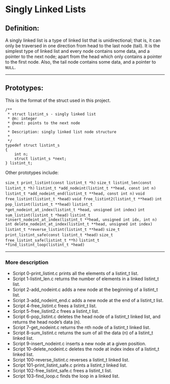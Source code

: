# Singly Linked Lists

## Definition:
A singly linked list is a type of linked list that is unidirectional; that is, it can only be traversed in one direction from head to the last node (tail).
It is the simplest type of linked list and every node contains some data, and a pointer to the next node; apart from the head which only contains a pointer to the first node.
Also, the tail node contains some data, and a pointer to `NULL`.

---

## Prototypes:

This is the format of the struct used in this project.
```
/**
 * struct listint_s - singly linked list
 * @n: integer
 * @next: points to the next node
 *
 * Description: singly linked list node structure
 *
 */
typedef struct listint_s
{
    int n;
    struct listint_s *next;
} listint_t;
```

Other prototypes include:

`size_t print_listint(const listint_t *h)`
`size_t listint_len(const listint_t *h)`
`listint_t *add_nodeint(listint_t **head, const int n)`
`listint_t *add_nodeint_end(listint_t **head, const int n)`
`void free_listint(listint_t *head)`
`void free_listint2(listint_t **head)`
`int pop_listint(listint_t **head)`
`listint_t *get_nodeint_at_index(listint_t *head, unsigned int index)`
`int sum_listint(listint_t *head)`
`listint_t *insert_nodeint_at_index(listint_t **head, unsigned int idx, int n)`
`int delete_nodeint_at_index(listint_t **head, unsigned int index)`
`listint_t *reverse_listint(listint_t **head)`
`size_t print_listint_safe(const listint_t *head)`
`size_t free_listint_safe(listint_t **h)`
`listint_t *find_listint_loop(listint_t *head)`

---

### More description

* Script 0-print_listint.c  prints all the elements of a listint_t list.
* Script 1-listint_len.c returns the number of elements in a linked listint_t list.
* Script 2-add_nodeint.c adds a new node at the beginning of a listint_t list.
* Script 3-add_nodeint_end.c adds a new node at the end of a listint_t list.
* Script 4-free_listint.c frees a listint_t list.
* Script 5-free_listint2.c frees a listint_t list.
* Script 6-pop_listint.c deletes the head node of a listint_t linked list, and returns the head node’s data (n).
* Script 7-get_nodeint.c returns the nth node of a listint_t linked list.
* Script 8-sum_listint.c returns the sum of all the data (n) of a listint_t linked list.
* Script 9-insert_nodeint.c inserts a new node at a given position.
* Script 10-delete_nodeint.c deletes the node at index index of a listint_t linked list.
* Script 100-reverse_listint.c reverses a listint_t linked list.
* Script 101-print_listint_safe.c prints a listint_t linked list.
* Script 102-free_listint_safe.c frees a listint_t list.
* Script 103-find_loop.c finds the loop in a linked list.
